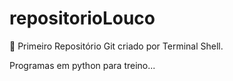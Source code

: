# repositorioLouco
🚩 Primeiro Repositório Git criado por Terminal Shell.


Programas em python para treino...
